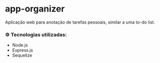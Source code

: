 # app-organizer
Aplicação web para anotação de tarefas pessoais, similar a uma to-do list.

### :gear: Tecnologias utilizadas:
* Node.js
* Express.js
* Sequelize

